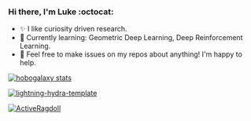 ### Hi there, I'm Luke :octocat:
- :sparkles: I like curiosity driven research.
- 🌱 Currently learning: Geometric Deep Learning, Deep Reinforcement Learning.
- 💬 Feel free to make issues on my repos about anything! I'm happy to help.

[![hobogalaxy stats](https://github-readme-stats.vercel.app/api?username=hobogalaxy&theme=tokyonight&count_private=true&show_icons=true&include_all_commits=true&)](https://github.com/anuraghazra/github-readme-stats)


[![lightning-hydra-template](https://github-readme-stats.vercel.app/api/pin/?username=hobogalaxy&repo=lightning-hydra-template&theme=tokyonight)](https://github.com/hobogalaxy/lightning-hydra-template)


[![ActiveRagdoll](https://github-readme-stats.vercel.app/api/pin/?username=hobogalaxy&repo=ActiveRagdoll&theme=tokyonight)](https://github.com/hobogalaxy/ActiveRagdoll)

